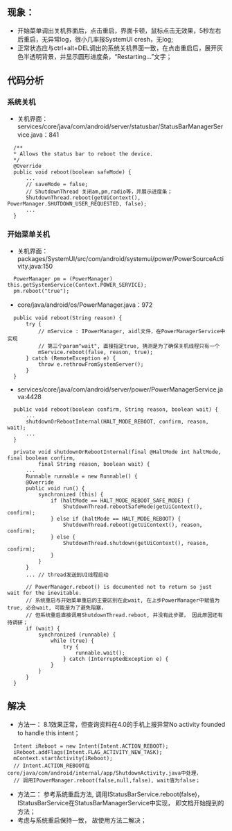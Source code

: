 ## 现象：  
  - 开始菜单调出关机界面后，点击重启，界面卡顿，鼠标点击无效果，5秒左右后重启，无异常log，很小几率报SystemUI cresh，无log;  
  - 正常状态应与ctrl+alt+DEL调出的系统关机界面一致，在点击重启后，展开灰色半透明背景，并显示圆形进度条，“Restarting...”文字；  
    
## 代码分析  
  ### 系统关机
  - 关机界面：services/core/java/com/android/server/statusbar/StatusBarManagerService.java：841
```
  /**
  * Allows the status bar to reboot the device.
  */
  @Override
  public void reboot(boolean safeMode) {
      ...
      // saveMode = false;
      // ShutdownThread 关闭am,pm,radio等，并展示进度条；
      ShutdownThread.reboot(getUiContext(), PowerManager.SHUTDOWN_USER_REQUESTED, false);
      ...
  }
```  

  ### 开始菜单关机  
  - 关机界面：packages/SystemUI/src/com/android/systemui/power/PowerSourceActivity.java:150  
```
  PowerManager pm = (PowerManager) this.getSystemService(Context.POWER_SERVICE);
  pm.reboot("true");
```
  - core/java/android/os/PowerManager.java：972  
```
  public void reboot(String reason) {
      try {
          // mService : IPowerManager, aidl文件，在PowerManagerService中实现
          // 第三个param"wait", 直接指定true, 猜测是为了确保关机线程只有一个
          mService.reboot(false, reason, true);
      } catch (RemoteException e) {
          throw e.rethrowFromSystemServer();
      }
  }
```  
  - services/core/java/com/android/server/power/PowerManagerService.java:4428
```
  public void reboot(boolean confirm, String reason, boolean wait) {
      ...
      shutdownOrRebootInternal(HALT_MODE_REBOOT, confirm, reason, wait);
      ...
  }
  
  private void shutdownOrRebootInternal(final @HaltMode int haltMode, final boolean confirm,
          final String reason, boolean wait) {
      ...
      Runnable runnable = new Runnable() {
      @Override
      public void run() {
          synchronized (this) {
              if (haltMode == HALT_MODE_REBOOT_SAFE_MODE) {
                  ShutdownThread.rebootSafeMode(getUiContext(), confirm);
              } else if (haltMode == HALT_MODE_REBOOT) {
                  ShutdownThread.reboot(getUiContext(), reason, confirm);
              } else {
                  ShutdownThread.shutdown(getUiContext(), reason, confirm);
              }
          }
      }
      ... // thread发送到UI线程启动
      
      // PowerManager.reboot() is documented not to return so just wait for the inevitable.
      // 系统重启与开始菜单重启的主要区别在此wait, 在上步PowerManager中赋值为true, 必会wait, 可能是为了避免阻塞，
      // 但系统重启直接调用ShutdownThread.reboot, 并没有此步骤， 因此原因还有待调研；
      if (wait) {
          synchronized (runnable) {
              while (true) {
                  try {
                      runnable.wait();
                  } catch (InterruptedException e) {
              }
          }
      }
  }
```

## 解决
  - 方法一：
  8.1效果正常，但查询资料在4.0的手机上报异常No activity founded to handle this intent；
```
  Intent iReboot = new Intent(Intent.ACTION_REBOOT);      
  iReboot.addFlags(Intent.FLAG_ACTIVITY_NEW_TASK);
  mContext.startActivity(iReboot);
  // Intent.ACTION_REBOOT在core/java/com/android/internal/app/ShutdownActivity.java中处理，
  // 调用IPowerManager.reboot(false,null,false), wait值为false；
```
  - 方法二：
  参考系统重启方法, 调用IStatusBarService.reboot(false)，IStatusBarService在StatusBarManagerService中实现， 即文档开始提到的方法；
  - 考虑与系统重启保持一致， 故使用方法二解决；
